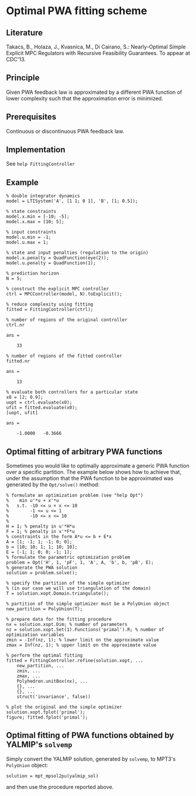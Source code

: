 # Optimal PWA fitting scheme

## Literature

Takacs, B., Holaza, J., Kvasnica, M., Di Cairano, S.: Nearly-Optimal Simple Explicit MPC Regulators with Recursive Feasibility Guarantees. To appear at CDC'13.

## Principle

Given PWA feedback law is approximated by a different PWA function of lower complexity such that the approximation error is minimized.

## Prerequisites

Continuous or discontinuous PWA feedback law.

## Implementation

See `help FittingController`

## Example

    % double integrator dynamics
    model = LTISystem('A', [1 1; 0 1], 'B', [1; 0.5]);
    
    % state constraints
    model.x.min = [-10; -5];
    model.x.max = [10; 5];
    
    % input constraints
    model.u.min = -1;
    model.u.max = 1;
    
    % state and input penalties (regulation to the origin)
    model.x.penalty = QuadFunction(eye(2));
    model.u.penalty = QuadFunction(1);
    
    % prediction horizon
    N = 5;
    
    % construct the explicit MPC controller
    ctrl = MPCController(model, N).toExplicit();
    
    % reduce complexity using fitting
    fitted = FittingController(ctrl);
    
    % number of regions of the original controller
    ctrl.nr
    
    ans =
    
        33
        
    % number of regions of the fitted controller
    fitted.nr
    
    ans =
    
        13
        
    % evaluate both controllers for a particular state
    x0 = [2; 0.9];
    uopt = ctrl.evaluate(x0);
    ufit = fitted.evaluate(x0);
    [uopt, ufit]
    
    ans =
    
        -1.0000   -0.3666

## Optimal fitting of arbitrary PWA functions

Sometimes you would like to optimally approximate a generic PWA function over a specific partition. The example below shows how to achieve that, under the assumption that the PWA function to be approximated was generated by the `Opt/solve()` method:

    % formulate an optimization problem (see "help Opt")
    %    min u'*u + x'*u
    %   s.t. -10 <= u + x <= 10
    %        -1 <= u <= 1
    %        -10 <= x <= 10
    %
    H = 1; % penalty in u'*H*u
    F = 1; % penalty in x'*F*u
    % constraints in the form A*u <= b + E*x
    A = [1; -1; 1; -1; 0; 0];
    b = [10; 10; 1; 1; 10; 10];
    E = [-1; 1; 0; 0; -1; 1];
    % formulate the parametric optimization problem
    problem = Opt('H', 1, 'pF', 1, 'A', A, 'b', b, 'pB', E);
    % generate the PWA solution
    solution = problem.solve(); 
    
    % specify the partition of the simple optimizer
    % (in our case we will use triangulation of the domain)
    T = solution.xopt.Domain.triangulate();

    % partition of the simple optimizer must be a PolyUnion object
    new_partition = PolyUnion(T);

    % prepare data for the fitting procedure
    nx = solution.xopt.Dim; % number of parameters
    nz = solution.xopt.Set(1).Functions('primal').R; % number of optimization variables
    zmin = -Inf(nz, 1); % lower limit on the approximate value
    zmax = Inf(nz, 1); % upper limit on the approximate value

    % perform the optimal fitting
    fitted = FittingController.refine(solution.xopt, ...
        new_partition, ...
        zmin, ...
        zmax, ...
        Polyhedron.unitBox(nx), ...
        {}, ...
        {}, ...
        struct('invariance', false))

    % plot the original and the simple optimizer
    solution.xopt.fplot('primal');
    figure; fitted.fplot('primal');

## Optimal fitting of PWA functions obtained by YALMIP's `solvemp`

Simply convert the YALMIP solution, generated by `solvemp`, to MPT3's `PolyUnion` object:

    solution = mpt_mpsol2pu(yalmip_sol)

and then use the procedure reported above.